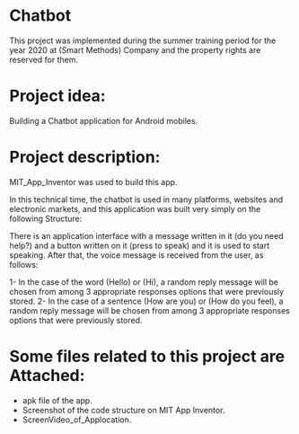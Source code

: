 # Chatbot
This project was implemented during the summer training period for the year 2020 at (Smart Methods) Company and the property rights are reserved for them.

# Project idea:
Building a Chatbot application for Android mobiles.

# Project description:
MIT_App_Inventor was used to build this app.

In this technical time, the chatbot is used in many platforms, websites and electronic markets, and this application was built very simply on the following Structure:

There is an application interface with a message written in it (do you need help?) and a button written on it (press to speak) and it is used to start speaking. After that, the voice message is received from the user, as follows:

1- In the case of the word (Hello) or (Hi), a random reply message will be chosen from among 3 appropriate responses options that were previously stored.
2- In the case of a sentence (How are you) or (How do you feel), a random reply message will be chosen from among 3 appropriate responses options that were previously stored.

# Some files related to this project are Attached:
- apk file of the app.
- Screenshot of the code structure on MIT App Inventor.
- ScreenVideo_of_Applocation.
